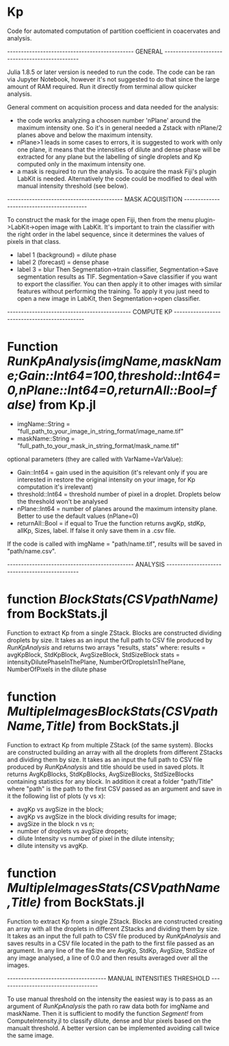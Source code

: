 # Kp

Code for automated computation of partition coefficient in coacervates and analysis.

---------------------------------------------- GENERAL -----------------------------------------------

Julia 1.8.5 or later version is needed to run the code.
The code can be ran via Jupyter Notebook, however it's not suggested to do that since the large amount of RAM required.
Run it directly from terminal allow quicker analysis.


General comment on acquisition process and data needed for the analysis:
 -  the code works analyzing a choosen number 'nPlane' around the maximum intensity one. So it's in general needed a Zstack with nPlane/2 planes above and below the maximum intensity.
 -  nPlane>1 leads in some cases to errors, it is suggested to work with only one plane, it means that the intensities of dilute and dense phase will be extracted for any plane but the labelling of single droplets and Kp computed only in the maximum intensity one.
 -  a mask is required to run the analysis. To acquire the mask Fiji's plugin LabKit is needed. Alternatively the code could be modified to deal with manual intensity threshold (see below).

------------------------------------------ MASK ACQUISITION ------------------------------------------

To construct the mask for the image open Fiji, then from the menu plugin->LabKit->open image with LabKit. It's important to train the classifier with the right order in the label sequence, since it determines the values of pixels in that class.
- label 1 (background) = dilute phase
- label 2 (forecast) = dense phase
- label 3 = blur
Then Segmentation->train classifier, Segmentation->Save segmentation results as TIF. Segmentation->Save classifier if you want to export the classifier. You can then apply it to other images with similar features without performing the training. To apply it you just need to open a new image in LabKit, then Segmentation->open classifier.

--------------------------------------------- COMPUTE KP ---------------------------------------------

# Function _RunKpAnalysis(imgName,maskName;Gain::Int64=100,threshold::Int64=0,nPlane::Int64=0,returnAll::Bool=false)_ from Kp.jl

  -  imgName::String = "full_path_to_your_image_in_string_format/image_name.tif"
  -  maskName::String = "full_path_to_your_mask_in_string_format/mask_name.tif"

optional parameters (they are called with VarName=VarValue):
  -  Gain::Int64 = gain used in the aquisition (it's relevant only if you are interested in restore the original intensity on your image, for Kp computation it's irrelevant)
  -  threshold::Int64 = threshold number of pixel in a droplet. Droplets below the threshold won't be analysed
  -  nPlane::Int64 = number of planes around the maximum intensity plane. Better to use the default values (nPlane=0)
  -  returnAll::Bool = if equal to True the function returns avgKp, stdKp, allKp, Sizes, label. If false it only save them in a .csv file.

If the code is called with imgName = "path/name.tif", results will be saved in "path/name.csv".

---------------------------------------------- ANALYSIS ----------------------------------------------

# function _BlockStats(CSVpathName)_ from BockStats.jl

Function to extract Kp from a single ZStack. Blocks are constructed dividing droplets by size. It takes as an input the full path to CSV file produced by _RunKpAnalysis_ and returns two arrays "results, stats" where:
results = avgKpBlock, StdKpBlock, AvgSizeBlock, StdSizeBlock
stats = intensityDilutePhaseInThePlane, NumberOfDropletsInThePlane, NumberOfPixels in the dilute phase


# function _MultipleImagesBlockStats(CSVpathName,Title)_ from BockStats.jl

Function to extract Kp from multiple ZStack (of the same system). Blocks are constructed building an array with all the droplets from different ZStacks and dividing them by size. It takes as an input the full path to CSV file produced by _RunKpAnalysis_ and title should be used in saved plots. It returns AvgKpBlocks, StdKpBlocks, AvgSizeBlocks, StdSizeBlocks containing statistics for any block. In addition it creat a folder "path/Title" where "path" is the path to the first CSV passed as an argument and save in it the following list of plots (y vs x):
  - avgKp vs avgSize in the block;
  - avgKp vs avgSize in the block dividing results for image;
  - avgSize in the block n vs n;
  - number of droplets vs avgSize dropets;
  - dilute Intensity vs number of pixel in the dilute intensity;
  - dilute intensity vs avgKp.


# function _MultipleImagesStats(CSVpathName,Title)_ from BockStats.jl

Function to extract Kp from a single ZStack. Blocks are constructed creating an array with all the droplets in different ZStacks and dividing them by size. It takes as an input the full path to CSV file produced by _RunKpAnalysis_ and saves results in a CSV file located in the path to the first file passed as an argument.
In any line of the file the are AvgKp, StdKp, AvgSize, StdSize of any image analysed, a line of 0.0 and then results averaged over all the images.

------------------------------------ MANUAL INTENSITIES THRESHOLD ------------------------------------

To use manual threshold on the intensity the easiest way is to pass as an argument of _RunKpAnalysis_ the path ro raw data both for imgName and maskName.
Then it is sufficient to modify the function _Segment!_ from ComputeIntensity.jl to classify dilute, dense and blur pixels based on the manualt threshold. A better version can be implemented avoiding call twice the same image.
